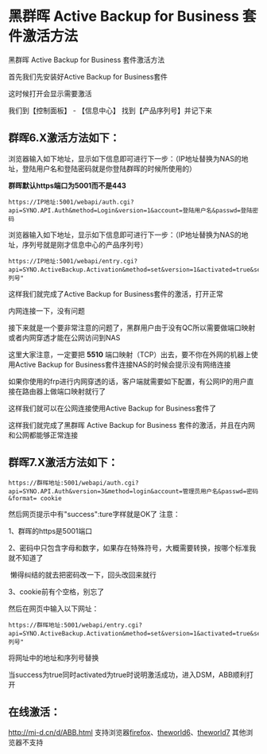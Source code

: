 # 黑群晖 Active Backup for Business 套件激活方法


黑群晖 Active Backup for Business 套件激活方法

首先我们先安装好Active Backup for Business套件

这时候打开会显示需要激活

我们到【控制面板】 - 【信息中心】 找到【产品序列号】并记下来



## 群晖6.X激活方法如下：

浏览器输入如下地址，显示如下信息即可进行下一步：（IP地址替换为NAS的地址，登陆用户名和登陆密码就是你登陆群晖的时候所使用的）

**群晖默认https端口为5001而不是443**

```
https://IP地址:5001/webapi/auth.cgi?api=SYNO.API.Auth&method=Login&version=1&account=登陆用户名&passwd=登陆密码
```

浏览器输入如下地址，显示如下信息即可进行下一步：（IP地址替换为NAS的地址，序列号就是刚才信息中心的产品序列号）

```
https://IP地址:5001/webapi/entry.cgi?api=SYNO.ActiveBackup.Activation&method=set&version=1&activated=true&serial_number="序列号"
```

这样我们就完成了Active Backup for Business套件的激活，打开正常

内网连接一下，没有问题

接下来就是一个要非常注意的问题了，黑群用户由于没有QC所以需要做端口映射或者内网穿透才能在公网访问到NAS

这里大家注意，一定要把 **5510** 端口映射（TCP）出去，要不你在外网的机器上使用Active Backup for Business套件连接NAS的时候会提示没有网络连接

如果你使用的frp进行内网穿透的话，客户端就需要如下配置，有公网IP的用户直接在路由器上做端口映射就行了

这样我们就可以在公网连接使用Active Backup for Business套件了

这样我们就完成了黑群晖 Active Backup for Business 套件的激活，并且在内网和公网都能够正常连接



## 群晖7.X激活方法如下：

```
https://群晖地址:5001/webapi/auth.cgi?api=SYNO.API.Auth&version=3&method=login&account=管理员用户名&passwd=密码&format= cookie
```

然后网页提示中有"success":ture字样就是OK了 注意： 

1、群晖的https是5001端口

2、密码中只包含字母和数字，如果存在特殊符号，大概需要转换，按哪个标准我就不知道了

​      懒得纠结的就去把密码改一下，回头改回来就行

3、cookie前有个空格，别忘了

然后在网页中输入以下网址：

```
https://群晖地址:5001/webapi/entry.cgi?api=SYNO.ActiveBackup.Activation&method=set&version=1&activated=true&serial_number="序列号"
```

将网址中的地址和序列号替换

当success为true同时activated为true时说明激活成功，进入DSM，ABB顺利打开



## 在线激活：

http://mi-d.cn/d/ABB.html 支持浏览器[firefox](https://423down.lanzouo.com/b0f3f48yf)、[theworld6](http://download.theworld.cn/ver/TWInst_6.2.0.128.exe)、[theworld7](http://download.theworld.cn/ver/TWInst_7.0.0.108.exe) 其他浏览器不支持


